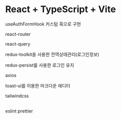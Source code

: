 # React + TypeScript + Vite

useAuthFormHook 커스텀 훅으로 구현

react-router

react-query

redux-toolkit을 사용한 전역상태관리(로그인정보)

redux-persist를 사용한 로그인 유지

axios

toast-ui를 이용한 마크다운 에디터

tailwindcss

<br>
eslint
prettier
